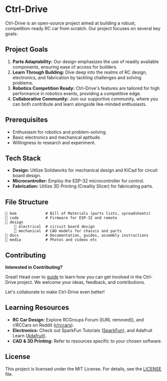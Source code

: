 # Ctrl-Drive

Ctrl-Drive is an open-source project aimed at building a robust, competition-ready RC car from scratch. Our project focuses on several key goals:

## Project Goals

1. **Parts Adaptability:** Our design emphasizes the use of readily available components, ensuring ease of access for builders.
2. **Learn Through Building:** Dive deep into the realms of RC design, electronics, and fabrication by tackling challenges and solving problems.
3. **Robotics Competition Ready:** Ctrl-Drive's features are tailored for high performance in robotics events, providing a competitive edge.
4. **Collaborative Community:** Join our supportive community, where you can both contribute and learn alongside like-minded enthusiasts.

## Prerequisites

- Enthusiasm for robotics and problem-solving.
- Basic electronics and mechanical aptitude.
- Willingness to research and experiment.

## Tech Stack

- **Design:** Utilize Solidworks for mechanical design and KiCad for circuit board design.
- **Microcontroller:** Employ the ESP-32 microcontroller for control.
- **Fabrication:** Utilize 3D Printing (Creality Slicer) for fabricating parts.

## File Structure

```
📁 bom             # Bill of Materials (parts lists, spreadsheets)
📁 code            # Firmware for ESP-32 and remote
📁 design
    📁 electrical  # circuit board design
    📁 mechanical  # CAD models for chassis and parts
📁 docs            # Documentation, guides, assembly instructions
📁 media           # Photos and videos etc
```

## Contributing

**Interested in Contributing?**

Great! Head over to [guide](docs/contributing.md) to learn how you can get involved in the Ctrl-Drive project. We welcome your ideas, feedback, and contributions.

Let's collaborate to make Ctrl-Drive even better!

## Learning Resources

- **RC Car Design:** Explore RCGroups Forum ([URL removed]), and r/RCCars on Reddit ([r/rccars](https://www.reddit.com/r/rccars/)).
- **Electronics:** Check out SparkFun Tutorials ([SparkFun](https://learn.sparkfun.com/)), and Adafruit Learn ([Adafruit](https://learn.adafruit.com/)).
- **CAD & 3D Printing:** Refer to resources specific to your chosen software.

## License

This project is licensed under the MIT License. For details, see the [LICENSE](license) file.
